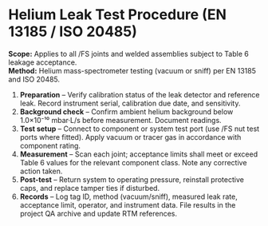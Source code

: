 # Helium Leak Test Procedure (EN 13185 / ISO 20485)
**Scope:** Applies to all /FS joints and welded assemblies subject to Table 6 leakage acceptance.  
**Method:** Helium mass-spectrometer testing (vacuum or sniff) per EN 13185 and ISO 20485.
1. **Preparation** – Verify calibration status of the leak detector and reference leak. Record instrument serial, calibration due date, and sensitivity.
2. **Background check** – Confirm ambient helium background below 1.0×10⁻¹⁰ mbar·L/s before measurement. Document readings.
3. **Test setup** – Connect to component or system test port (use /FS nut test ports where fitted). Apply vacuum or tracer gas in accordance with component rating.
4. **Measurement** – Scan each joint; acceptance limits shall meet or exceed Table 6 values for the relevant component class. Note any corrective action taken.
5. **Post-test** – Return system to operating pressure, reinstall protective caps, and replace tamper ties if disturbed.
6. **Records** – Log tag ID, method (vacuum/sniff), measured leak rate, acceptance limit, operator, and instrument data. File results in the project QA archive and update RTM references.